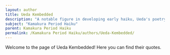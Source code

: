 ```yaml
---
layout: author
title: Ueda Kembedded
description: "A notable figure in developing early haiku, Ueda's poetry focused on seasonal themes and the interplay between human emotions and the natural world."
subject: "Kamakura Period Haiku"
parent: Kamakura Period Haiku
permalink: /Kamakura Period Haiku/authors/Ueda-Kembedded/
---
```


Welcome to the page of Ueda Kembedded! Here you can find their quotes.
